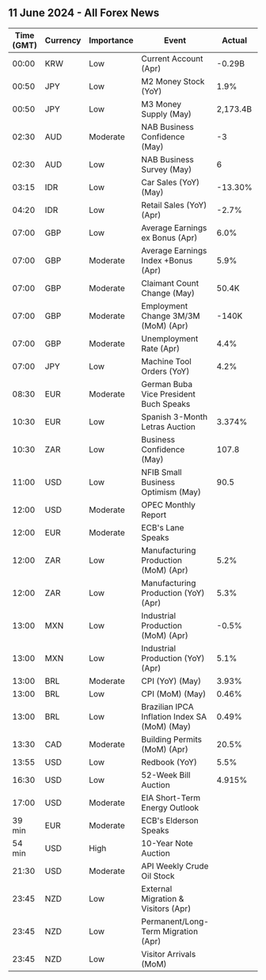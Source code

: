 ## 11 June 2024 - All Forex News

| Time (GMT) | Currency | Importance | Event | Actual | Forecast | Previous |
|------|----------|------------|-------|--------|----------|----------|
| 00:00 | KRW | Low | Current Account (Apr) | -0.29B |  | 6.93B |
| 00:50 | JPY | Low | M2 Money Stock (YoY) | 1.9% | 2.1% | 2.2% |
| 00:50 | JPY | Low | M3 Money Supply (May) | 2,173.4B |  | 2,158.7B |
| 02:30 | AUD | Moderate | NAB Business Confidence (May) | -3 |  | 2 |
| 02:30 | AUD | Low | NAB Business Survey (May) | 6 |  | 7 |
| 03:15 | IDR | Low | Car Sales (YoY) (May) | -13.30% |  | -17.50% |
| 04:20 | IDR | Low | Retail Sales (YoY) (Apr) | -2.7% |  | 9.3% |
| 07:00 | GBP | Low | Average Earnings ex Bonus (Apr) | 6.0% | 6.0% | 6.0% |
| 07:00 | GBP | Moderate | Average Earnings Index +Bonus (Apr) | 5.9% | 5.7% | 5.9% |
| 07:00 | GBP | Moderate | Claimant Count Change (May) | 50.4K | 10.2K | 8.4K |
| 07:00 | GBP | Moderate | Employment Change 3M/3M (MoM) (Apr) | -140K | -100K | -177K |
| 07:00 | GBP | Moderate | Unemployment Rate (Apr) | 4.4% | 4.3% | 4.3% |
| 07:00 | JPY | Low | Machine Tool Orders (YoY) | 4.2% |  | -11.6% |
| 08:30 | EUR | Moderate | German Buba Vice President Buch Speaks |  |  |  |
| 10:30 | EUR | Low | Spanish 3-Month Letras Auction | 3.374% |  | 3.584% |
| 10:30 | ZAR | Low | Business Confidence (May) | 107.8 |  | 114.7 |
| 11:00 | USD | Low | NFIB Small Business Optimism (May) | 90.5 | 89.8 | 89.7 |
| 12:00 | USD | Moderate | OPEC Monthly Report |  |  |  |
| 12:00 | EUR | Moderate | ECB's Lane Speaks |  |  |  |
| 12:00 | ZAR | Low | Manufacturing Production (MoM) (Apr) | 5.2% |  | -2.5% |
| 12:00 | ZAR | Low | Manufacturing Production (YoY) (Apr) | 5.3% |  | -6.5% |
| 13:00 | MXN | Low | Industrial Production (MoM) (Apr) | -0.5% |  | 0.5% |
| 13:00 | MXN | Low | Industrial Production (YoY) (Apr) | 5.1% | 4.6% | -3.0% |
| 13:00 | BRL | Moderate | CPI (YoY) (May) | 3.93% | 3.88% | 3.69% |
| 13:00 | BRL | Low | CPI (MoM) (May) | 0.46% | 0.42% | 0.38% |
| 13:00 | BRL | Low | Brazilian IPCA Inflation Index SA (MoM) (May) | 0.49% |  | 0.33% |
| 13:30 | CAD | Moderate | Building Permits (MoM) (Apr) | 20.5% | 4.9% | -12.3% |
| 13:55 | USD | Low | Redbook (YoY) | 5.5% |  | 5.8% |
| 16:30 | USD | Low | 52-Week Bill Auction | 4.915% |  | 4.895% |
| 17:00 | USD | Moderate | EIA Short-Term Energy Outlook |  |  |  |
| 39 min | EUR | Moderate | ECB's Elderson Speaks |  |  |  |
| 54 min | USD | High | 10-Year Note Auction |  |  | 4.483% |
| 21:30 | USD | Moderate | API Weekly Crude Oil Stock |  |  | 4.052M |
| 23:45 | NZD | Low | External Migration & Visitors (Apr) |  |  | 27.90% |
| 23:45 | NZD | Low | Permanent/Long-Term Migration (Apr) |  |  | 4,910 |
| 23:45 | NZD | Low | Visitor Arrivals (MoM) |  |  | 9.1% |
